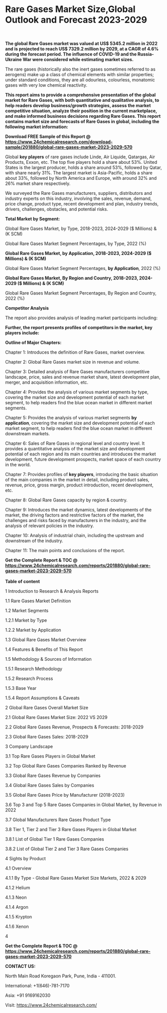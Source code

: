 <h1>Rare Gases Market Size,Global Outlook and Forecast 2023-2029</h1><br/><p><strong>The global Rare Gases market was valued at US$ 5345.2 million in 2022 and is projected to reach US$ 7329.2 million by 2029, at a <strong>CAGR</strong> of 4.6% during the forecast period. The influence of COVID-19 and the Russia-Ukraine War were considered while estimating market sizes.</strong></p><p>The rare gases (historically also the inert gases sometimes referred to as aerogens) make up a class of chemical elements with similar properties; under standard conditions, they are all odourless, colourless, monatomic gases with very low chemical reactivity.</p><p><strong>This report aims to provide a comprehensive presentation of the global market for Rare Gases, with both quantitative and qualitative analysis, to help readers develop business/growth strategies, assess the market competitive situation, analyze their position in the current marketplace, and make informed business decisions regarding Rare Gases. This report contains market size and forecasts of Rare Gases in global, including the following market information:</strong></p><div><b>Download FREE Sample of this Report @ <a href="https://www.24chemicalresearch.com/download-sample/201880/global-rare-gases-market-2023-2029-570">https://www.24chemicalresearch.com/download-sample/201880/global-rare-gases-market-2023-2029-570</a></b></div><p>Global <strong>key players</strong> of rare gases include Linde, Air Liquide, Qatargas, Air Products, Exxon, etc. The top five players hold a share about 53%. United States is the largest producer, holds a share around 53%, followed by Qatar, with share nearly 31%. The largest market is Asia-Pacific, holds a share about 33%, followed by North America and Europe, with around 32% and 26% market share respectively.</p><p>We surveyed the Rare Gases manufacturers, suppliers, distributors and industry experts on this industry, involving the sales, revenue, demand, price change, product type, recent development and plan, industry trends, drivers, challenges, obstacles, and potential risks.</p><p><strong>Total Market by Segment:</strong></p><p>Global Rare Gases Market, by Type, 2018-2023, 2024-2029 ($ Millions) & (K SCM)</p><p>Global Rare Gases Market Segment Percentages, by Type, 2022 (%)</p><p><strong>Global Rare Gases Market, <strong>by Application</strong>, 2018-2023, 2024-2029 ($ Millions) & (K SCM)</strong></p><p>Global Rare Gases Market Segment Percentages, <strong>by Application</strong>, 2022 (%)</p><p><strong>Global Rare Gases Market, By Region and Country, 2018-2023, 2024-2029 ($ Millions) & (K SCM)</strong></p><p>Global Rare Gases Market Segment Percentages, By Region and Country, 2022 (%)</p><p><strong>Competitor Analysis</strong></p><p>The report also provides analysis of leading market participants including:</p><p><strong>Further, the report presents profiles of competitors in the market, <strong>key players</strong> include:</strong></p><p><strong>Outline of Major Chapters:</strong></p><p>Chapter 1: Introduces the definition of Rare Gases, market overview.</p><p>Chapter 2: Global Rare Gases market size in revenue and volume.</p><p>Chapter 3: Detailed analysis of Rare Gases manufacturers competitive landscape, price, sales and revenue market share, latest development plan, merger, and acquisition information, etc.</p><p>Chapter 4: Provides the analysis of various market segments by type, covering the market size and development potential of each market segment, to help readers find the blue ocean market in different market segments.</p><p>Chapter 5: Provides the analysis of various market segments <strong>by application</strong>, covering the market size and development potential of each market segment, to help readers find the blue ocean market in different downstream markets.</p><p>Chapter 6: Sales of Rare Gases in regional level and country level. It provides a quantitative analysis of the market size and development potential of each region and its main countries and introduces the market development, future development prospects, market space of each country in the world.</p><p>Chapter 7: Provides profiles of <strong>key players</strong>, introducing the basic situation of the main companies in the market in detail, including product sales, revenue, price, gross margin, product introduction, recent development, etc.</p><p>Chapter 8: Global Rare Gases capacity by region & country.</p><p>Chapter 9: Introduces the market dynamics, latest developments of the market, the driving factors and restrictive factors of the market, the challenges and risks faced by manufacturers in the industry, and the analysis of relevant policies in the industry.</p><p>Chapter 10: Analysis of industrial chain, including the upstream and downstream of the industry.</p><p>Chapter 11: The main points and conclusions of the report.</p><div><b>Get the Complete Report & TOC @ <a href="https://www.24chemicalresearch.com/reports/201880/global-rare-gases-market-2023-2029-570">https://www.24chemicalresearch.com/reports/201880/global-rare-gases-market-2023-2029-570</a></b></div><br><b>Table of content</b><p>1 Introduction to Research & Analysis Reports<br />
 
  1.1 Rare Gases Market Definition<br />
 
  1.2 Market Segments<br />
 
  1.2.1 Market by Type<br />
 
  1.2.2 Market by Application<br />
 
  1.3 Global Rare Gases Market Overview<br />
 
  1.4 Features & Benefits of This Report<br />
 
  1.5 Methodology & Sources of Information<br />
 
  1.5.1 Research Methodology<br />
 
  1.5.2 Research Process<br />
 
  1.5.3 Base Year<br />
 
  1.5.4 Report Assumptions & Caveats<br />
 
 2 Global Rare Gases Overall Market Size<br />
 
  2.1 Global Rare Gases Market Size: 2022 VS 2029<br />
 
  2.2 Global Rare Gases Revenue, Prospects & Forecasts: 2018-2029<br />
 
  2.3 Global Rare Gases Sales: 2018-2029<br />
 
 3 Company Landscape<br />
 
  3.1 Top Rare Gases Players in Global Market<br />
 
  3.2 Top Global Rare Gases Companies Ranked by Revenue<br />
 
  3.3 Global Rare Gases Revenue by Companies<br />
 
  3.4 Global Rare Gases Sales by Companies<br />
 
  3.5 Global Rare Gases Price by Manufacturer (2018-2023)<br />
 
  3.6 Top 3 and Top 5 Rare Gases Companies in Global Market, by Revenue in 2022<br />
 
  3.7 Global Manufacturers Rare Gases Product Type<br />
 
  3.8 Tier 1, Tier 2 and Tier 3 Rare Gases Players in Global Market<br />
 
  3.8.1 List of Global Tier 1 Rare Gases Companies<br />
 
  3.8.2 List of Global Tier 2 and Tier 3 Rare Gases Companies<br />
 
 4 Sights by Product<br />
 
  4.1 Overview<br />
 
  4.1.1 By Type - Global Rare Gases Market Size Markets, 2022 & 2029<br />
 
  4.1.2 Helium<br />
 
  4.1.3 Neon<br />
 
  4.1.4 Argon<br />
 
  4.1.5 Krypton<br />
 
  4.1.6 Xenon<br />
 
  4<br><div><b>Get the Complete Report & TOC @ <a href="https://www.24chemicalresearch.com/reports/201880/global-rare-gases-market-2023-2029-570">https://www.24chemicalresearch.com/reports/201880/global-rare-gases-market-2023-2029-570</a></b></div></p>
 
 <b>CONTACT US:</b><br>
 
 North Main Road Koregaon Park, Pune, India - 411001.<br/>
 
 International: +1(646)-781-7170<br/>
 
 Asia: +91 9169162030<br/>
 
 Visit: <a href="https://www.24chemicalresearch.com/">https://www.24chemicalresearch.com/</a>
 
 <br>
